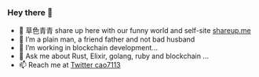 ### Hey there 👋

* 🌱 草色青青 share up here with our funny world and self-site [shareup.me](https://shareup.me)
* 🤔 I’m a plain man, a friend father and not bad husband
* 🔭 I’m working in blockchain development...
* 💬 Ask me about Rust, Elixir, golang, ruby and blockchain ...
* 📫 Reach me at [Twitter cao7113](https://twitter.com/cao7113)

<!--
**cao7113/cao7113** is a ✨ _special_ ✨ repository because its `README.md` (this file) appears on your GitHub profile.

Here are some ideas to get you started:

- 🔭 I’m currently working on ...
- 🌱 I’m currently learning ...
- 👯 I’m looking to collaborate on ...
- 🤔 I’m looking for help with ...
- 💬 Ask me about ...
- 📫 How to reach me: ...
- 😄 Pronouns: ...
- ⚡ Fun fact: ...
-->
